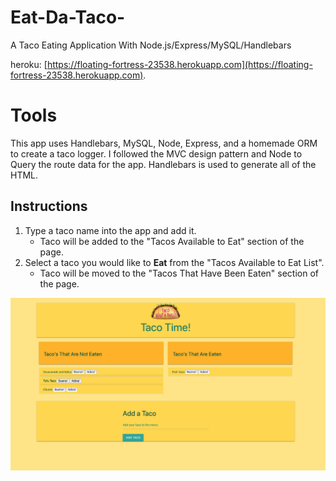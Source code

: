 # Eat-Da-Taco-
A Taco Eating Application With Node.js/Express/MySQL/Handlebars

heroku: [https://floating-fortress-23538.herokuapp.com](https://floating-fortress-23538.herokuapp.com).


# Tools

This app uses Handlebars, MySQL, Node, Express, and a homemade ORM to create a taco logger. I followed the MVC design pattern and Node to Query the route data for the app. Handlebars is used to generate all of the HTML.

## Instructions
1. Type a taco name into the app and add it.
    - Taco will be added to the "Tacos Available to Eat" section of the page.
2. Select a taco you would like to **Eat** from the "Tacos Available to Eat List".
    - Taco will be moved to the "Tacos That Have Been Eaten" section of the page.

![taco picture](public/assets/images/Screen-Shot.png)

